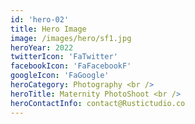 ```yaml
---
id: 'hero-02'
title: Hero Image
image: /images/hero/sf1.jpg
heroYear: 2022
twitterIcon: 'FaTwitter'
facebookIcon: 'FaFacebookF'
googleIcon: 'FaGoogle'
heroCategory: Photography <br />
heroTitle: Maternity PhotoShoot <br />
heroContactInfo: contact@Rustictudio.co
---
```

